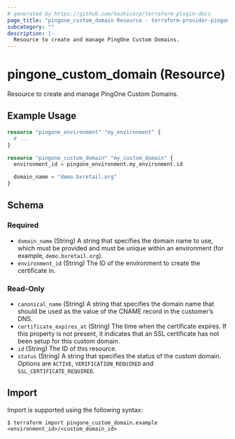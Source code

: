 ```yaml
---
# generated by https://github.com/hashicorp/terraform-plugin-docs
page_title: "pingone_custom_domain Resource - terraform-provider-pingone"
subcategory: ""
description: |-
  Resource to create and manage PingOne Custom Domains.
---
```


# pingone_custom_domain (Resource)

Resource to create and manage PingOne Custom Domains.

## Example Usage

```terraform
resource "pingone_environment" "my_environment" {
  # ...
}

resource "pingone_custom_domain" "my_custom_domain" {
  environment_id = pingone_environment.my_environment.id

  domain_name = "demo.bxretail.org"
}
```

<!-- schema generated by tfplugindocs -->
## Schema

### Required

- `domain_name` (String) A string that specifies the domain name to use, which must be provided and must be unique within an environment (for example, `demo.bxretail.org`).
- `environment_id` (String) The ID of the environment to create the certificate in.

### Read-Only

- `canonical_name` (String) A string that specifies the domain name that should be used as the value of the CNAME record in the customer’s DNS.
- `certificate_expires_at` (String) The time when the certificate expires.  If this property is not present, it indicates that an SSL certificate has not been setup for this custom domain.
- `id` (String) The ID of this resource.
- `status` (String) A string that specifies the status of the custom domain. Options are `ACTIVE`, `VERIFICATION_REQUIRED` and `SSL_CERTIFICATE_REQUIRED`.

## Import

Import is supported using the following syntax:

```shell
$ terraform import pingone_custom_domain.example <environment_id>/<custom_domain_id>
```

